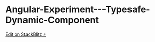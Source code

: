 # Angular-Experiment---Typesafe-Dynamic-Component

[Edit on StackBlitz ⚡️](https://stackblitz.com/edit/angular-ivy-8qzv16)